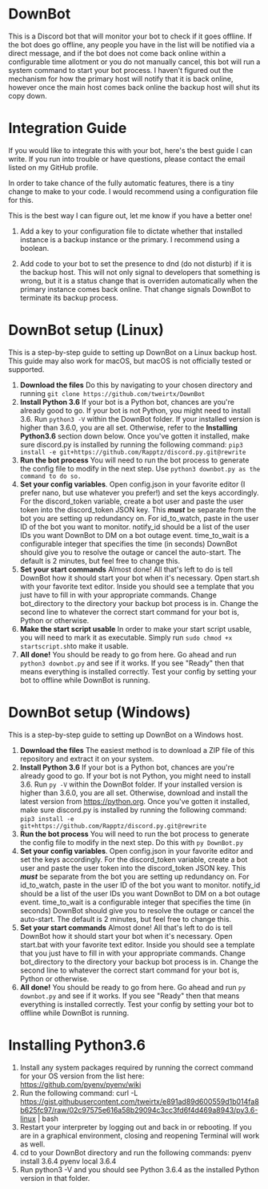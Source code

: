 # DownBot

This is a Discord bot that will monitor your bot to check if it goes offline. If the bot does go offline, any people you have in the list
will be notified via a direct message, and if the bot does not come back online within a configurable time allotment or you do not
manually cancel, this bot will run a system command to start your bot process. I haven't figured out the mechanism for how the primary
host will notify that it is back online, however once the main host comes back online the backup host will shut its copy down.

# Integration Guide

If you would like to integrate this with your bot, here's the best guide I can write. If you run into trouble or have questions, please contact the email listed on my GitHub profile.

In order to take chance of the fully automatic features, there is a tiny change to make to your code. I would recommend using a configuration file for this.

This is the best way I can figure out, let me know if you have a better one!

1. Add a key to your configuration file to dictate whether that installed instance is a backup instance or the primary. I recommend using a boolean.

2. Add code to your bot to set the presence to dnd (do not disturb) if it is the backup host. This will not only signal to developers that something is wrong, but it is a status change that is overriden automatically when the primary instance comes back online. That change signals DownBot to terminate its backup process.

# DownBot setup (Linux)

This is a step-by-step guide to setting up DownBot on a Linux backup host. This guide may also work for macOS, but macOS is not officially tested or supported.

1. **Download the files** Do this by navigating to your chosen directory and running ``git clone https://github.com/tweirtx/DownBot``
2. **Install Python 3.6** If your bot is a Python bot, chances are you're already good to go. If your bot is not Python, you might need to install 3.6. Run ``python3 -V`` within the DownBot folder. If your installed version is higher than 3.6.0, you are all set. Otherwise, refer to the **Installing Python3.6** section down below. Once you've gotten it installed, make sure discord.py is installed by running the following command: ``pip3 install -e git+https://github.com/Rapptz/discord.py.git@rewrite``
3. **Run the bot process** You will need to run the bot process to generate the config file to modify in the next step. Use ``python3 downbot.py as the command to do so.``
4. **Set your config variables**. Open config.json in your favorite editor (I prefer nano, but use whatever you prefer!) and set the keys accordingly. For the discord_token variable, create a bot user and paste the user token into the discord_token JSON key. This ***must*** be separate from the bot you are setting up redundancy on. For id_to_watch, paste in the user ID of the bot you want to monitor. notify_id should be a list of the user IDs you want DownBot to DM on a bot outage event. time_to_wait is a configurable integer that specifies the time (in seconds) DownBot should give you to resolve the outage or cancel the auto-start. The default is 2 minutes, but feel free to change this.
5. **Set your start commands** Almost done! All that's left to do is tell DownBot how it should start your bot when it's necessary. Open start.sh with your favorite text editor. Inside you should see a template that you just have to fill in with your appropriate commands. Change bot_directory to the directory your backup bot process is in. Change the second line to whatever the correct start command for your bot is, Python or otherwise.
6. **Make the start script usable** In order to make your start script usable, you will need to mark it as executable. Simply run ``sudo chmod +x startscript.sh``to make it usable.
7. **All done!** You should be ready to go from here. Go ahead and run ``python3 downbot.py`` and see if it works. If you see "Ready" then that means everything is installed correctly. Test your config by setting your bot to offline while DownBot is running.

# DownBot setup (Windows)

This is a step-by-step guide to setting up DownBot on a Windows host.

1. **Download the files** The easiest method is to download a ZIP file of this repository and extract it on your system.
2. **Install Python 3.6** If your bot is a Python bot, chances are you're already good to go. If your bot is not Python, you might need to install 3.6. Run ``py -V`` within the DownBot folder. If your installed version is higher than 3.6.0, you are all set. Otherwise, download and install the latest version from https://python.org. Once you've gotten it installed, make sure discord.py is installed by running the following command: ``pip3 install -e git+https://github.com/Rapptz/discord.py.git@rewrite``
3. **Run the bot process** You will need to run the bot process to generate the config file to modify in the next step. Do this with ``py DownBot.py``
4. **Set your config variables**. Open config.json in your favorite editor and set the keys accordingly. For the discord_token variable, create a bot user and paste the user token into the discord_token JSON key. This ***must*** be separate from the bot you are setting up redundancy on. For id_to_watch, paste in the user ID of the bot you want to monitor. notify_id should be a list of the user IDs you want DownBot to DM on a bot outage event. time_to_wait is a configurable integer that specifies the time (in seconds) DownBot should give you to resolve the outage or cancel the auto-start. The default is 2 minutes, but feel free to change this.
5. **Set your start commands** Almost done! All that's left to do is tell DownBot how it should start your bot when it's necessary. Open start.bat with your favorite text editor. Inside you should see a template that you just have to fill in with your appropriate commands. Change bot_directory to the directory your backup bot process is in. Change the second line to whatever the correct start command for your bot is, Python or otherwise.
6. **All done!** You should be ready to go from here. Go ahead and run ``py downbot.py`` and see if it works. If you see "Ready" then that means everything is installed correctly. Test your config by setting your bot to offline while DownBot is running.

# Installing Python3.6

1. Install any system packages required by running the correct command for your OS version from the list here: https://github.com/pyenv/pyenv/wiki
2. Run the following command: curl -L https://gist.githubusercontent.com/tweirtx/e891ad89d600559d1b014fa8b625fc97/raw/02c97575e616a58b29094c3cc3fd6f4d469a8943/py3.6-linux | bash
3. Restart your interpreter by logging out and back in or rebooting. If you are in a graphical environment, closing and reopening Terminal will work as well.
4. cd to your DownBot directory and run the following commands:
pyenv install 3.6.4
pyenv local 3.6.4
5. Run python3 -V and you should see Python 3.6.4 as the installed Python version in that folder.
